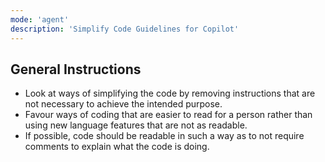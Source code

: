 ```yaml
---
mode: 'agent'
description: 'Simplify Code Guidelines for Copilot'
---
```

## General Instructions
- Look at ways of simplifying the code by removing instructions that are not necessary to achieve the intended purpose.
- Favour ways of coding that are easier to read for a person rather than using new language features that are not as readable.
- If possible, code should be readable in such a way as to not require comments to explain what the code is doing.
